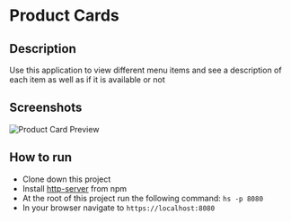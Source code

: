 # Product Cards

## Description
Use this application to view different menu items and see a description of each item as well as if it is available or not


## Screenshots
![Product Card Preview]()



## How to run
* Clone down this project
* Install [http-server](https://www.npmjs.com/package/http-server) from npm
* At the root of this project run the following command: `hs -p 8080`
* In your browser navigate to `https://localhost:8080`